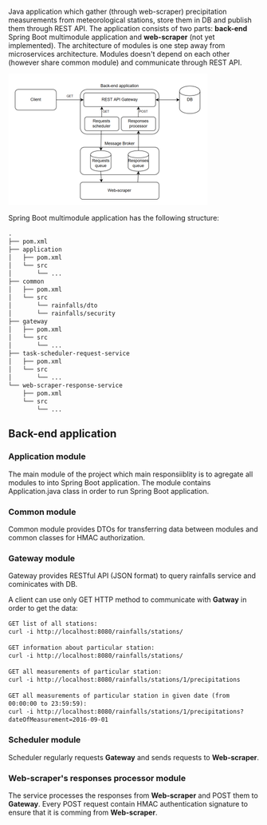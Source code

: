 Java application which gather (through web-scraper) precipitation measurements from meteorological stations, store them in DB and publish them through REST API.
The application consists of two parts: **back-end** Spring Boot multimodule application and **web-scraper** (not yet implemented).
The architecture of modules is one step away from microservices architecture. Modules doesn't depend on each other (however share common module) and communicate through REST API. 

<img src="https://github.com/tomas-staruch/rainfalls-by-location/blob/master/general_diagram.png" width="400" height="263">

Spring Boot multimodule application has the following structure:
```
.
├── pom.xml
├── application
│   ├── pom.xml
│   └── src
│       └── ...
├── common
│   ├── pom.xml
│   └── src
│       └── rainfalls/dto
│       └── rainfalls/security
├── gateway
│   ├── pom.xml
│   └── src
│       └── ...
├── task-scheduler-request-service
│   ├── pom.xml
│   └── src
│       └── ...
└── web-scraper-response-service
    ├── pom.xml
    └── src
        └── ...
```

## Back-end application
### Application module
The main module of the project which main responsiiblity is to agregate all modules to into Spring Boot application.
The module contains Application.java class in order to run Spring Boot application.

### Common module 
Common module provides DTOs for transferring data between modules and common classes for HMAC authorization.

### Gateway module 
Gateway provides RESTful API (JSON format) to query rainfalls service and cominicates with DB.

A client can use only GET HTTP method to communicate with **Gatway** in order to get the data:
```
GET list of all stations:
curl -i http://localhost:8080/rainfalls/stations/

GET information about particular station:
curl -i http://localhost:8080/rainfalls/stations/

GET all measurements of particular station:
curl -i http://localhost:8080/rainfalls/stations/1/precipitations

GET all measurements of particular station in given date (from 00:00:00 to 23:59:59):
curl -i http://localhost:8080/rainfalls/stations/1/precipitations?dateOfMeasurement=2016-09-01

```

### Scheduler module
Scheduler regularly requests **Gateway** and sends requests to **Web-scraper**.

### Web-scraper's responses processor module
The service processes the responses from **Web-scraper** and POST them to **Gateway**.
Every POST request contain HMAC authentication signature to ensure that it is comming from **Web-scraper**. 
